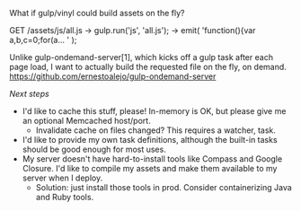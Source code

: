 What if gulp/vinyl could build assets on the fly?

GET /assets/js/all.js
 -> gulp.run('js', 'all.js');
 -> emit( 'function(){var a,b,c=0;for(a... ' );


Unlike gulp-ondemand-server[1], which kicks off a gulp task after each page load, I want to actually build the requested file on the fly, on demand.
https://github.com/ernestoalejo/gulp-ondemand-server

*Next steps*

* I'd like to cache this stuff, please! In-memory is OK, but please give me an optional Memcached host/port.
   * Invalidate cache on files changed? This requires a watcher, task.
* I'd like to provide my own task definitions, although the built-in tasks should be good enough for most uses.
* My server doesn't have hard-to-install tools like Compass and Google Closure. I'd like to compile my assets and make them available to my server when I deploy.
   * Solution: just install those tools in prod. Consider containerizing Java and Ruby tools.
